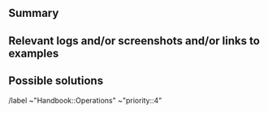 <!---
Please read this!

Before opening a new issue, make sure to search for keywords in the issues: https://gitlab.com/gitlab-com/content-sites/handbook/-/issues

and verify the issue you're about to submit isn't a duplicate.
--->

## Summary

<!-- Summarize the requeset, need, or problem to solve. -->

## Relevant logs and/or screenshots and/or links to examples

<!-- Paste any relevant logs - please use code blocks (```) to format console output, logs, and code
 as it's tough to read otherwise. -->

## Possible solutions

<!-- If you can, propose one or more possible solutions. -->

<!-- Please read the priority guidelines before updating the labels: https://handbook.gitlab.com/handbook/content-websites/#priority -->
/label ~"Handbook::Operations" ~"priority::4"
